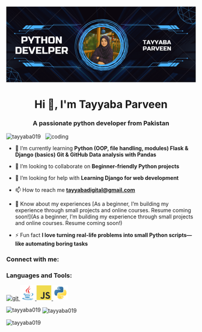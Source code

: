 ![logo](https://github.com/Tayyaba019/Tayyaba019/blob/main/Github%20banner.png)
<h1 align="center">Hi 👋, I'm Tayyaba Parveen</h1>
<h3 align="center">A passionate python developer from Pakistan</h3>

<img align="right" alt="coding" width="400px" src="https://user-images.githubusercontent.com/74038190/236119160-976a0405-caa7-470c-9356-16d43402ea0a.gif " >

<p align="left"> <img src="https://komarev.com/ghpvc/?username=tayyaba019&label=Profile%20views&color=0e75b6&style=flat" alt="tayyaba019" /> </p>

- 🌱 I’m currently learning **Python (OOP, file handling, modules) Flask & Django (basics) Git & GitHub Data analysis with Pandas**

- 👯 I’m looking to collaborate on **Beginner-friendly Python projects**

- 🤝 I’m looking for help with **Learning Django for web development**

- 📫 How to reach me **tayyabadigital@gmail.com**

- 📄 Know about my experiences [As a beginner, I’m building my experience through small projects and online courses. Resume coming soon!](As a beginner, I’m building my experience through small projects and online courses. Resume coming soon!)

- ⚡ Fun fact **I love turning real-life problems into small Python scripts—like automating boring tasks**

<h3 align="left">Connect with me:</h3>
<p align="left">
</p>

<h3 align="left">Languages and Tools:</h3>
<p align="left"> <a href="https://git-scm.com/" target="_blank" rel="noreferrer"> <img src="https://www.vectorlogo.zone/logos/git-scm/git-scm-icon.svg" alt="git" width="40" height="40"/> </a> <a href="https://www.java.com" target="_blank" rel="noreferrer"> <img src="https://raw.githubusercontent.com/devicons/devicon/master/icons/java/java-original.svg" alt="java" width="40" height="40"/> </a> <a href="https://developer.mozilla.org/en-US/docs/Web/JavaScript" target="_blank" rel="noreferrer"> <img src="https://raw.githubusercontent.com/devicons/devicon/master/icons/javascript/javascript-original.svg" alt="javascript" width="40" height="40"/> </a> <a href="https://www.python.org" target="_blank" rel="noreferrer"> <img src="https://raw.githubusercontent.com/devicons/devicon/master/icons/python/python-original.svg" alt="python" width="40" height="40"/> </a> </p>

<p><img align="left" src="https://github-readme-stats.vercel.app/api/top-langs?username=tayyaba019&show_icons=true&locale=en&layout=compact" alt="tayyaba019" /></p>

<p>&nbsp;<img align="center" src="https://github-readme-stats.vercel.app/api?username=tayyaba019&show_icons=true&locale=en" alt="tayyaba019" /></p>

<p><img align="center" src="https://github-readme-streak-stats.herokuapp.com/?user=tayyaba019&" alt="tayyaba019" /></p>
